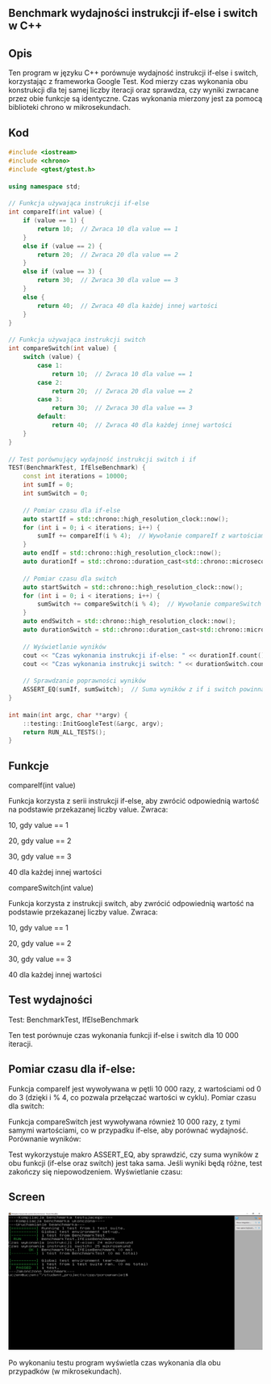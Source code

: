 ## Benchmark wydajności instrukcji if-else i switch w C++
## Opis
Ten program w języku C++ porównuje wydajność instrukcji if-else i switch, korzystając z frameworka Google Test. Kod mierzy czas wykonania obu konstrukcji dla tej samej liczby iteracji oraz sprawdza, czy wyniki zwracane przez obie funkcje są identyczne. Czas wykonania mierzony jest za pomocą biblioteki chrono w mikrosekundach.

## Kod
~~~~ cpp 
#include <iostream>
#include <chrono>
#include <gtest/gtest.h>

using namespace std;

// Funkcja używająca instrukcji if-else
int compareIf(int value) {
    if (value == 1) {
        return 10;  // Zwraca 10 dla value == 1
    }
    else if (value == 2) {
        return 20;  // Zwraca 20 dla value == 2
    }
    else if (value == 3) {
        return 30;  // Zwraca 30 dla value == 3
    }
    else {
        return 40;  // Zwraca 40 dla każdej innej wartości
    }
}

// Funkcja używająca instrukcji switch
int compareSwitch(int value) {
    switch (value) {
        case 1:
            return 10;  // Zwraca 10 dla value == 1
        case 2:
            return 20;  // Zwraca 20 dla value == 2
        case 3:
            return 30;  // Zwraca 30 dla value == 3
        default:
            return 40;  // Zwraca 40 dla każdej innej wartości
    }
}

// Test porównujący wydajność instrukcji switch i if
TEST(BenchmarkTest, IfElseBenchmark) {
    const int iterations = 10000;
    int sumIf = 0;
    int sumSwitch = 0;

    // Pomiar czasu dla if-else
    auto startIf = std::chrono::high_resolution_clock::now();
    for (int i = 0; i < iterations; i++) {
        sumIf += compareIf(i % 4);  // Wywołanie compareIf z wartościami 0, 1, 2, 3
    }
    auto endIf = std::chrono::high_resolution_clock::now();
    auto durationIf = std::chrono::duration_cast<std::chrono::microseconds>(endIf - startIf);

    // Pomiar czasu dla switch
    auto startSwitch = std::chrono::high_resolution_clock::now();
    for (int i = 0; i < iterations; i++) {
        sumSwitch += compareSwitch(i % 4);  // Wywołanie compareSwitch z wartościami 0, 1, 2, 3
    }
    auto endSwitch = std::chrono::high_resolution_clock::now();
    auto durationSwitch = std::chrono::duration_cast<std::chrono::microseconds>(endSwitch - startSwitch);

    // Wyświetlanie wyników
    cout << "Czas wykonania instrukcji if-else: " << durationIf.count() << " mikrosekund" << endl;
    cout << "Czas wykonania instrukcji switch: " << durationSwitch.count() << " mikrosekund" << endl;

    // Sprawdzanie poprawności wyników
    ASSERT_EQ(sumIf, sumSwitch);  // Suma wyników z if i switch powinna być taka sama
}

int main(int argc, char **argv) {
    ::testing::InitGoogleTest(&argc, argv);
    return RUN_ALL_TESTS();
}
~~~~


## Funkcje
compareIf(int value)

Funkcja korzysta z serii instrukcji if-else, aby zwrócić odpowiednią wartość na podstawie przekazanej liczby value.
Zwraca:

10, gdy value == 1

20, gdy value == 2

30, gdy value == 3

40 dla każdej innej wartości


compareSwitch(int value)

Funkcja korzysta z instrukcji switch, aby zwrócić odpowiednią wartość na podstawie przekazanej liczby value.
Zwraca:

10, gdy value == 1

20, gdy value == 2

30, gdy value == 3

40 dla każdej innej wartości


## Test wydajności

Test: BenchmarkTest, IfElseBenchmark

Ten test porównuje czas wykonania funkcji if-else i switch dla 10 000 iteracji.

## Pomiar czasu dla if-else:

Funkcja compareIf jest wywoływana w pętli 10 000 razy, z wartościami od 0 do 3 (dzięki i % 4, co pozwala przełączać wartości w cyklu).
Pomiar czasu dla switch:

Funkcja compareSwitch jest wywoływana również 10 000 razy, z tymi samymi wartościami, co w przypadku if-else, aby porównać wydajność.
Porównanie wyników:

Test wykorzystuje makro ASSERT_EQ, aby sprawdzić, czy suma wyników z obu funkcji (if-else oraz switch) jest taka sama. Jeśli wyniki będą różne, test zakończy się niepowodzeniem.
Wyświetlanie czasu:

## Screen

![screen](zrzut.png)

Po wykonaniu testu program wyświetla czas wykonania dla obu przypadków (w mikrosekundach).
